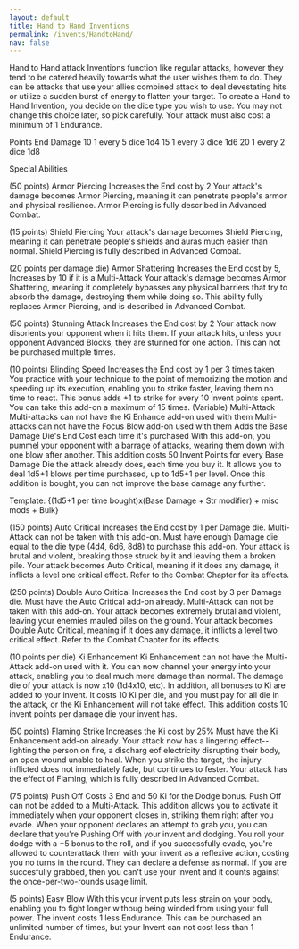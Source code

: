 ```yaml
---
layout: default
title: Hand to Hand Inventions
permalink: /invents/HandtoHand/
nav: false
---
```


Hand to Hand attack Inventions function like regular attacks, however they tend to be catered heavily towards what the user wishes them to do. They can be attacks that use your allies combined attack to deal devestating hits or utilize a sudden burst of energy to flatten your target. To create a Hand to Hand Invention, you decide on the dice type you wish to use. You may not change this choice later, so pick carefully. Your attack must also cost a minimum of 1 Endurance.

Points End Damage
10 1 every 5 dice 1d4
15 1 every 3 dice 1d6
20 1 every 2 dice 1d8

Special Abilities

(50 points) Armor Piercing
Increases the End cost by 2 Your attack's damage becomes Armor Piercing, meaning it can penetrate people's armor and physical resilience. Armor Piercing is fully described in Advanced Combat.

(15 points) Shield Piercing
Your attack's damage becomes Shield Piercing, meaning it can penetrate people's shields and auras much easier than normal. Shield Piercing is fully described in Advanced Combat.

(20 points per damage die) Armor Shattering
Increases the End cost by 5, Increases by 10 if it is a Multi-Attack Your attack's damage becomes Armor Shattering, meaning it completely bypasses any physical barriers that try to absorb the damage, destroying them while doing so. This ability fully replaces Armor Piercing, and is described in Advanced Combat.

(50 points) Stunning Attack
Increases the End cost by 2 Your attack now disorients your opponent when it hits them. If your attack hits, unless your opponent Advanced Blocks, they are stunned for one action. This can not be purchased multiple times.

(10 points) Blinding Speed
Increases the End cost by 1 per 3 times taken You practice with your technique to the point of memorizing the motion and speeding up its execution, enabling you to strike faster, leaving them no time to react. This bonus adds +1 to strike for every 10 invent points spent. You can take this add-on a maximum of 15 times.
(Variable) Multi-Attack
Multi-attacks can not have the Ki Enhance add-on used with them
Multi-attacks can not have the Focus Blow add-on used with them
Adds the Base Damage Die's End Cost each time it's purchased With this add-on, you pummel your opponent with a barrage of attacks, wearing them down with one blow after another.
This addition costs 50 Invent Points for every Base Damage Die the attack already does, each time you buy it. It allows you to deal 1d5+1 blows per time purchased, up to 1d5+1 per level. Once this addition is bought, you can not improve the base damage any further.

Template: {(1d5+1 per time bought)x(Base Damage + Str modifier) + misc mods + Bulk}

(150 points) Auto Critical
Increases the End cost by 1 per Damage die.
Multi-Attack can not be taken with this add-on.
Must have enough Damage die equal to the die type (4d4, 6d6, 8d8) to purchase this add-on. Your attack is brutal and violent, breaking those struck by it and leaving them a broken pile. Your attack becomes Auto Critical, meaning if it does any damage, it inflicts a level one critical effect. Refer to the Combat Chapter for its effects.

(250 points) Double Auto Critical
Increases the End cost by 3 per Damage die.
Must have the Auto Critical add-on already.
Multi-Attack can not be taken with this add-on. Your attack becomes extremely brutal and violent, leaving your enemies mauled piles on the ground. Your attack becomes Double Auto Critical, meaning if it does any damage, it inflicts a level two critical effect. Refer to the Combat Chapter for its effects.

(10 points per die) Ki Enhancement
Ki Enhancement can not have the Multi-Attack add-on used with it. You can now channel your energy into your attack, enabling you to deal much more damage than normal. The damage die of your attack is now x10 (1d4x10, etc). In addition, all bonuses to Ki are added to your invent. It costs 10 Ki per die, and you must pay for all die in the attack, or the Ki Enhancement will not take effect. This addition costs 10 invent points per damage die your invent has.

(50 points) Flaming Strike
Increases the Ki cost by 25%
Must have the Ki Enhancement add-on already. Your attack now has a lingering effect--lighting the person on fire, a discharg eof electricity disrupting their body, an open wound unable to heal. When you strike the target, the injury inflicted does not immediately fade, but continues to fester. Your attack has the effect of Flaming, which is fully described in Advanced Combat.

(75 points) Push Off
Costs 3 End and 50 Ki for the Dodge bonus.
Push Off can not be added to a Multi-Attack. This addition allows you to activate it immediately when your opponent closes in, striking them right after you evade. When your opponent declares an attempt to grab you, you can declare that you're Pushing Off with your invent and dodging. You roll your dodge with a +5 bonus to the roll, and if you successfully evade, you're allowed to counterattack them with your invent as a reflexive action, costing you no turns in the round. They can declare a defense as normal. If you are succesfully grabbed, then you can't use your invent and it counts against the once-per-two-rounds usage limit.

(5 points) Easy Blow
With this your invent puts less strain on your body, enabling you to fight longer withoug being winded from using your full power. The invent costs 1 less Endurance. This can be purchased an unlimited number of times, but your Invent can not cost less than 1 Endurance.
